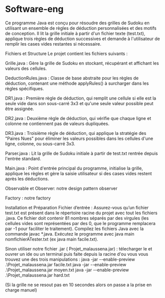 # Software-eng
Ce programme Java est conçu pour résoudre des grilles de Sudoku en utilisant un ensemble de règles de déduction personnalisées et des motifs de conception. Il lit la grille initiale à partir d'un fichier texte (test.txt), applique trois règles de déduction successives et demande à l'utilisateur de remplir les cases vides restantes si nécessaire.

Fichiers et Structure
Le projet contient les fichiers suivants :

Grille.java : Gère la grille de Sudoku en stockant, récupérant et affichant les valeurs des cellules.

DeductionRules.java : Classe de base abstraite pour les règles de déduction, contenant une méthode applyRules() à surcharger dans les règles spécifiques.

DR1.java : Première règle de déduction, qui remplit une cellule si elle est la seule vide dans son sous-carré 3x3 et qu'une seule valeur possible peut être assignée.

DR2.java : Deuxième règle de déduction, qui vérifie que chaque ligne et colonne ne contiennent pas de valeurs dupliquées.

DR3.java : Troisième règle de déduction, qui applique la stratégie des "Paires Nues" pour éliminer les valeurs possibles dans les cellules d'une ligne, colonne, ou sous-carré 3x3.

Parser.java : Lit la grille de Sudoku initiale à partir de test.txt rentrée depuis l'entrée standard.

Main.java : Point d'entrée principal du programme, initialise la grille, applique les règles et gère la saisie utilisateur si des cases vides restent après les déductions.

Observable et Observer: notre design pattern observer

Factory : notre factory

Installation et Préparation
Fichier d’entrée : Assurez-vous qu’un fichier test.txt est présent dans le répertoire racine du projet avec tout les fichiers .java. Ce fichier doit contenir 81 nombres séparés par des virgules (les cellules vides sont représentées par des 0, que le programme remplacera par -1 pour faciliter le traitement).
Compilez les fichiers Java avec la commande javac *.java.
Exécutez le programme avec java main nomfichierATester.txt (ex java main facile.txt).

Sinon utiliser notre fichier .jar (  Projet_malaussena.jar) : télecharger le et ouvrer un ide ou un terminal puis faite depuis la racine d'ou vous vous trouvez une des trois manipulations :
                                                                                                                                                                  java -jar --enable-preview .\Projet_malaussena.jar facile.txt 
                                                                                                                                                                  java -jar --enable-preview .\Projet_malaussena.jar moyen.txt
                                                                                                                                                                  java -jar --enable-preview .\Projet_malaussena.jar hard.txt

(Si la grille ne se resout pas en 10 secondes alors on passe a la prise en charge manuel)
